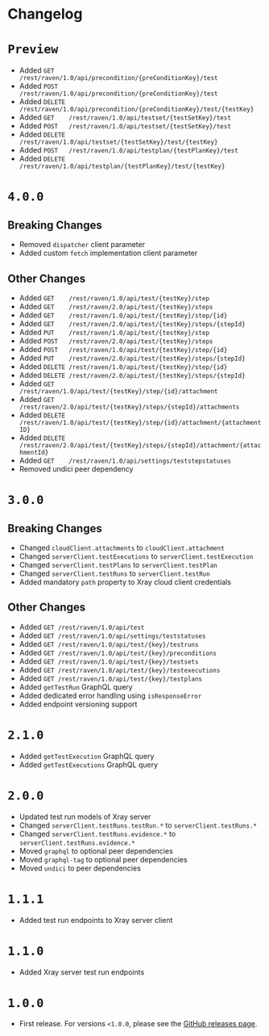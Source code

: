 # Changelog

# `Preview`

- Added `GET    /rest/raven/1.0/api/precondition/{preConditionKey}/test`
- Added `POST   /rest/raven/1.0/api/precondition/{preConditionKey}/test`
- Added `DELETE /rest/raven/1.0/api/precondition/{preConditionKey}/test/{testKey}`
- Added `GET    /rest/raven/1.0/api/testset/{testSetKey}/test`
- Added `POST   /rest/raven/1.0/api/testset/{testSetKey}/test`
- Added `DELETE /rest/raven/1.0/api/testset/{testSetKey}/test/{testKey}`
- Added `POST   /rest/raven/1.0/api/testplan/{testPlanKey}/test`
- Added `DELETE /rest/raven/1.0/api/testplan/{testPlanKey}/test/{testKey}`

# `4.0.0`

## Breaking Changes

- Removed `dispatcher` client parameter
- Added custom `fetch` implementation client parameter

## Other Changes

- Added `GET    /rest/raven/1.0/api/test/{testKey}/step`
- Added `GET    /rest/raven/2.0/api/test/{testKey}/steps`
- Added `GET    /rest/raven/1.0/api/test/{testKey}/step/{id}`
- Added `GET    /rest/raven/2.0/api/test/{testKey}/steps/{stepId}`
- Added `PUT    /rest/raven/1.0/api/test/{testKey}/step`
- Added `POST   /rest/raven/2.0/api/test/{testKey}/steps`
- Added `POST   /rest/raven/1.0/api/test/{testKey}/step/{id}`
- Added `PUT    /rest/raven/2.0/api/test/{testKey}/steps/{stepId}`
- Added `DELETE /rest/raven/1.0/api/test/{testKey}/step/{id}`
- Added `DELETE /rest/raven/2.0/api/test/{testKey}/steps/{stepId}`
- Added `GET    /rest/raven/1.0/api/test/{testKey}/step/{id}/attachment`
- Added `GET    /rest/raven/2.0/api/test/{testKey}/steps/{stepId}/attachments`
- Added `DELETE /rest/raven/1.0/api/test/{testKey}/step/{id}/attachment/{attachmentID}`
- Added `DELETE /rest/raven/2.0/api/test/{testKey}/steps/{stepId}/attachment/{attachmentId}`
- Added `GET    /rest/raven/1.0/api/settings/teststepstatuses`
- Removed undici peer dependency

# `3.0.0`

## Breaking Changes

- Changed `cloudClient.attachments` to `cloudClient.attachment`
- Changed `serverClient.testExecutions` to `serverClient.testExecution`
- Changed `serverClient.testPlans` to `serverClient.testPlan`
- Changed `serverClient.testRuns` to `serverClient.testRun`
- Added mandatory `path` property to Xray cloud client credentials

## Other Changes

- Added `GET /rest/raven/1.0/api/test`
- Added `GET /rest/raven/1.0/api/settings/teststatuses`
- Added `GET /rest/raven/1.0/api/test/{key}/testruns`
- Added `GET /rest/raven/1.0/api/test/{key}/preconditions`
- Added `GET /rest/raven/1.0/api/test/{key}/testsets`
- Added `GET /rest/raven/1.0/api/test/{key}/testexecutions`
- Added `GET /rest/raven/1.0/api/test/{key}/testplans`
- Added `getTestRun` GraphQL query
- Added dedicated error handling using `isResponseError`
- Added endpoint versioning support

# `2.1.0`

- Added `getTestExecution` GraphQL query
- Added `getTestExecutions` GraphQL query

# `2.0.0`

- Updated test run models of Xray server
- Changed `serverClient.testRuns.testRun.*` to `serverClient.testRuns.*`
- Changed `serverClient.testRuns.evidence.*` to `serverClient.testRuns.evidence.*`
- Moved `graphql` to optional peer dependencies
- Moved `graphql-tag` to optional peer dependencies
- Moved `undici` to peer dependencies

# `1.1.1`

- Added test run endpoints to Xray server client

# `1.1.0`

- Added Xray server test run endpoints

# `1.0.0`

- First release. For versions `<1.0.0`, please see the [GitHub releases page](https://github.com/Qytera-Gmbh/xray-client-node/releases).
